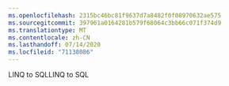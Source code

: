 ```yaml
---
ms.openlocfilehash: 2315bc46bc81f9637d7a8482f0f08970632ae575
ms.sourcegitcommit: 397961a0164281b579f68064c3bb66c071f374d9
ms.translationtype: MT
ms.contentlocale: zh-CN
ms.lasthandoff: 07/14/2020
ms.locfileid: "71138086"
---
```

<span data-ttu-id="db74b-101">LINQ to SQL</span><span class="sxs-lookup"><span data-stu-id="db74b-101">LINQ to SQL</span></span>